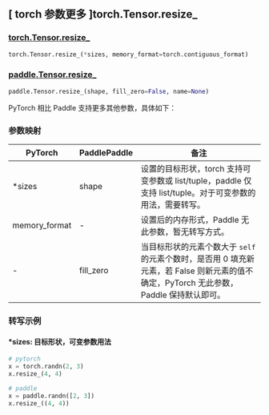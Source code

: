## [ torch 参数更多 ]torch.Tensor.resize_
### [torch.Tensor.resize_](https://pytorch.org/docs/stable/generated/torch.Tensor.resize_.html)

```python
torch.Tensor.resize_(*sizes, memory_format=torch.contiguous_format)
```

### [paddle.Tensor.resize_](https://www.paddlepaddle.org.cn/documentation/docs/zh/develop/api/paddle/Tensor_cn.html#resize-shape-fill-zero-false-name-none)

```python
paddle.Tensor.resize_(shape, fill_zero=False, name=None)
```

PyTorch 相比 Paddle 支持更多其他参数，具体如下：

### 参数映射

| PyTorch       | PaddlePaddle | 备注                                                   |
| ------------- | ------------ | ------------------------------------------------------ |
| *sizes        | shape        | 设置的目标形状，torch 支持可变参数或 list/tuple，paddle 仅支持 list/tuple。对于可变参数的用法，需要转写。       |
| memory_format | -            | 设置后的内存形式，Paddle 无此参数，暂无转写方式。  |
| -             | fill_zero    | 当目标形状的元素个数大于 ``self`` 的元素个数时，是否用 0 填充新元素，若 False 则新元素的值不确定，PyTorch 无此参数，Paddle 保持默认即可。        |


### 转写示例

#### *sizes: 目标形状，可变参数用法
```python
# pytorch
x = torch.randn(2, 3)
x.resize_(4, 4)

# paddle
x = paddle.randn([2, 3])
x.resize_((4, 4))
```
